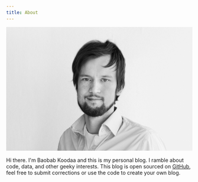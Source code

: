 ```yaml
---
title: About
---
```

![](avatar-large.jpeg)

Hi there. I'm Baobab Koodaa and this is my personal blog.
I ramble about code, data, and other geeky interests.
This blog is open sourced on [GitHub](https://www.github.com/baobabKoodaa/blog/),
feel free to submit corrections or use the code to create your own blog.

<icons></icons>